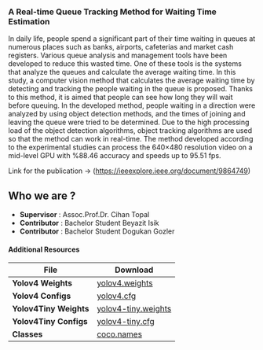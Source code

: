 ### A Real-time Queue Tracking Method for Waiting Time Estimation
In daily life, people spend a significant part of their time waiting in queues at numerous places such as banks, airports, cafeterias and market cash registers. Various queue analysis and management tools have been developed to reduce this wasted time. One of these tools is the systems that analyze the queues and calculate the average waiting time. In this study, a computer vision method that calculates the average waiting time by detecting and tracking the people waiting in the queue is proposed. Thanks to this method, it is aimed that people can see how long they will wait before queuing. In the developed method, people waiting in a direction were analyzed by using object detection methods, and the times of joining and leaving the queue were tried to be determined. Due to the high processing load of the object detection algorithms, object tracking algorithms are used so that the method can work in real-time. The method developed according to the experimental studies can process the 640×480 resolution video on a mid-level GPU with %88.46 accuracy and speeds up to 95.51 fps.

Link for the publication -> (https://ieeexplore.ieee.org/document/9864749)

## Who we are ?
- **Supervisor** : Assoc.Prof.Dr. Cihan Topal
- **Contributor** : Bachelor Student Beyazit Isik
- **Contributor** : Bachelor Student Dogukan Gozler

#### Additional Resources
|File|Download|
|----|----|
|**Yolov4 Weights**| [yolov4.weights](https://github.com/AlexeyAB/darknet/releases/download/darknet_yolo_v3_optimal/yolov4.weights)|
|**Yolov4 Configs**| [yolov4.cfg](https://drive.google.com/file/d/1Wgq8cnQiIezuE2aD2hrTQRTRz1twtL0y/view?usp=sharing)|
|**Yolov4Tiny Weights**|[yolov4-tiny.weights](https://github.com/AlexeyAB/darknet/releases/download/darknet_yolo_v4_pre/yolov4-tiny.weights)|
|**Yolov4Tiny Configs**|[yolov4-tiny.cfg](https://github.com/AlexeyAB/darknet/releases/download/darknet_yolo_v4_pre/yolov4-tiny.weights)|
|**Classes**|[coco.names](https://drive.google.com/file/d/1pSpHYrisOwjk8XeRJgws7wufG2ThcU9R/view?usp=sharing)|

